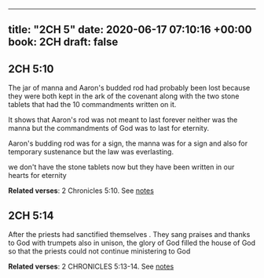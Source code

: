 
---
title: "2CH 5"
date: 2020-06-17 07:10:16 +00:00
book: 2CH
draft: false
---

## 2CH 5:10

The jar of manna and Aaron's budded rod had probably been lost because they were both kept in the ark of the covenant along with the two stone tablets that had the 10 commandments written on it.

It shows that Aaron's rod was not meant to last forever neither was the manna but the commandments of God was to last for eternity.

Aaron's budding rod was for a sign, the manna was for a sign and also for temporary sustenance but the law was everlasting.

we don't have the stone tablets now but they have been written in our hearts for eternity

**Related verses**: 2 Chronicles 5:10. See [notes](https://my.bible.com/notes/3453772922929013377)


## 2CH 5:14

After the priests had sanctified themselves . They sang praises and thanks to God with trumpets also in unison, the glory of God filled the house of God so that the priests could not continue ministering to God

**Related verses**: 2 CHRONICLES 5:13-14. See [notes](https://my.bible.com/notes/2801658991087444089)


